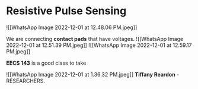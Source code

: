 # Resistive Pulse Sensing
![[WhatsApp Image 2022-12-01 at 12.48.06 PM.jpeg]]

We are connecting **contact pads** that have voltages. 
![[WhatsApp Image 2022-12-01 at 12.51.39 PM.jpeg]]
![[WhatsApp Image 2022-12-01 at 12.59.17 PM.jpeg]]


**EECS 143** is a good class to take

![[WhatsApp Image 2022-12-01 at 1.36.32 PM.jpeg]]
**Tiffany Reardon**  - RESEARCHERS. 
